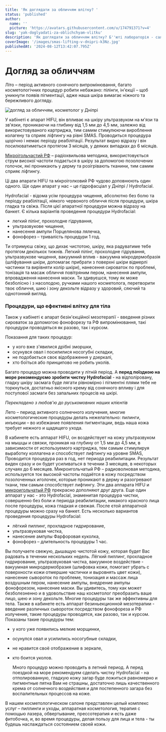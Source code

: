 ```yaml
---
title: 'Як доглядати за обличчям влітку? '
status: 'published'
author:
  name: ''
  picture: 'https://avatars.githubusercontent.com/u/174791371?v=4'
slug: 'yak-doglyadati-za-oblichchyam-vlitku'
description: 'Як доглядати за обличчям влітку? Б''юті лабораторія - салон краси, корисного і бережливого догляду за твоїм тілом у Дніпрі'
coverImage: '/images/smas-lifting-v-dnipri-k3Nz.jpg'
publishedAt: '2024-08-12T13:42:07.795Z'
---
```


# Догляд за обличчям

Літо – період активного сонячного випромінювання, багато косметологічних процедур робити небажано: пілінги, ін'єкції – щоб уникнути появів пігментації, адже наша шкіра вимагає ніжного та бережливого догляду.

![догляд за обличчям, косметолог у Дніпрі](blob:https://cosmetcab.dp.ua/ed82c8b4-5cc0-4d0e-939d-9a78179bda89)

У кабінеті є апарат HIFU, він впливає на шкіру ультразвуком на м'язи та зв'язки, проникаючи на глибину від 1,5 мм до 4,5 мм, залежно від використовуваного картриджа, тим самим стимулюючи вироблення колагену та сприяє ліфтингу на рівні SMAS. Проводиться процедура щорічно і немає періоду реабілітації. Результат видно відразу і він посилюватиметься протягом 3 місяців, у деяких випадках до 6 місяців. 

[Мікроігольчастий РФ](https://cosmetcab.dp.ua/services/Mikroholkovyy-RF-v-Dnipri) – радіохвильова методика, використовується струм високої частоти подається в шкіру за допомогою позолочених голочок, які проникають у дерму та розігрівають тканини, тим самим сприяє ліфтингу. 

Ці два апарати HIFU та мікроіголковий РФ чудово доповнюють один одного. Ще один апарат у нас – це гідрофасціал у Дніпрі / Hydrofacial. 

Hydrofacial - відома усім процедура чищення, абсолютно без болю та періоду реабілітації, ніякого червоного обличчя після процедури, шкіра гладка та свіжа. Після цієї апаратної процедури можна відразу на банкет. Є кілька варіантів проведення процедури Hydrofacial:

- легкий пілінг, прохолодне гідрування,
- ультразвукове чищення,
- нанесення ампули Порцелянова лялечка,
- фонофорез – тривалість процедури 1 год.

Ти отримуєш свіжу, що дихає чистотою, шкіру, яка радуватиме тебе  протягом декількох тижнів. Легкий пілінг, прохолодне гідрування, ультразвукове чищення, вакуумний вплив - вакуумна мікродермобразія (шліфування шкіри, допомагає прибрати з поверхні шкіри відмерлі частинки та вирівняти колір шкіри), нанесення сироваток по проблемі, тонізація та масаж обличчя повітряним пером, нанесення ампули, впровадження нанесення маски. Ти здивуєшся, тому як може безболісно і з насолодою, ручками нашого косметолога, перетворити твоє обличчя, шию і зону декольте відразу у здоровий, сяючий та однотонний вигляд. 

### Процедури, що ефективні влітку для тіла 

Також у кабінеті є апарат безін'єкційної мезотерапії - введення різних сироваток за допомогою фонофорезу та РФ випромінювання, такі процедури проводяться як разово, так і курсом. 

Показання для таких процедур:

- у кого вже з'явилися дрібні зморшки,
- осунувся овал і посилилися носогубні складки,
- не подобається своє відображення у дзеркалі,
- хто боїться або принципово не робить уколів. 

Багато процедур можна проводити у літній період. А **перед поїздкою на море рекомендуємо зробити чистку Hydrofacial** - на відполіровану, гладку шкіру засмага буде лягати рівномірно і пігментні плями тебе не торкнуться, достатньо якісного крему від сонячного впливу і для поступової засмаги без запальних процесів на шкірі.

*Перекладено з любов'ю до руськомовних наших клієнтів*

Лето – период активного солнечного излучения, многие косметологические процедуры делать нежелательно: пилинги, инъекции – во избежание появления пигментации, ведь наша кожа требует нежного и щадящего ухода.

В кабинете есть аппарат HIFU, он воздействует на кожу ультразвуком на мышцы и связки, проникая на глубину от 1,5 мм до 4,5 мм, в зависимости от используемого картриджа, тем самым стимулируя выработку коллагена и способствует лифтингу на уровне SMAS, Проводится процедура раз в год, нет периода реабилитации. Результат виден сразу и он будет усиливаться в течении 3 месяцев, в некоторых случаях до 6 месяцев. Микроигольчатый РФ – радиоволновая методика, используется ток высокой частоты подаётся в кожу посредством позолоченных иголочек, которые проникают в дерму и разогревают ткани, тем самым способствует лифтингу. Эти два аппарата HIFU и [микроигольчатый РФ](https://cosmetcab.dp.ua/services/Mikroholkovyy-RF-v-Dnipri) прекрасно дополняют друг друга. Еще один аппарат у нас - это Hydrofacial, знаменитая процедура чистки, совершенно без боли и периода реабилитации, никакого красного лица после процедуры, кожа гладкая и свежая. После єтой аппаратной процедуры можно сразу на банкет. Есть несколько вариантов проведения процедуры Hydrofacial:

- лёгкий пиллинг, прохладное гидрирование,
- ультразвуковая чистка,
- нанесение ампулы Фарфоровая куколка,
- фонофорез – длительность процедуры 1 час.

Вы получаете свежую, дышащую чистотой кожу, которая будет Вас радовать в течении нескольких недель. Лёгкий пиллинг, прохладное гидрирование, ультразвуковая чистка, вакуумное воздействие - вакуумная микродермобразия (шлифовка кожи, помогает убрать с поверхности кожи отмершие частички и выровнять цвет кожи), нанесение сывороток по проблеме, тонизация и массаж лица воздушным пером, нанесение ампулы, внедрение ампулы фонофорезом, нанесение маски. Вы удивитесь, тому как может безболезненно и в удовольствие наш косметолог преобразить ваше лицо, шею и зону декольте. Многие процедуры так же эффективны для тела. Также в кабинете есть аппарат безиньекционной мезотерапии - введение различных сывороток посредством фонофореза и РФ излучения, такие процедуры проводятся, как разово, так и курсом. Показаны такие процедуры тем:

- у кого уже появились мелкие морщинки,
- осунулся овал и усилились носогубные складки,
- не нравится своё отображение в зеркале,
- кто боится уколов. 

  Много процедур можно проводить в летний период. А перед поездкой на море рекомендуем сделать чистку Hydrofacial - на отполированную, гладкую кожу загар буде ложиться равномерно и пигментные пятна Вам не страшны, достаточно лишь качественного крема от солнечного воздействия и для постепенного загара без воспалительных процессов на коже.

В нашем косметологическом салоне представлен целый комплекс услуг – пиллинги и уходы, аппаратная косметология, терапия с помощью лазера, обвертывание, прессотерапия и есть даже фитобочка, и, во время процедуры, делая пользу для лица и тела - ты будешь наслаждаться состоянием своей кожи.
